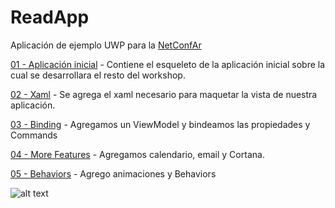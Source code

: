 # ReadApp
Aplicación de ejemplo UWP para la [NetConfAr](http://netconfar.com/)

[01 - Aplicación inicial](https://github.com/GermanKuber/ReadApp/tree/master/01%20-%20Inicial) - Contiene el esqueleto de la aplicación inicial sobre la cual se desarrollara el resto del workshop.

[02 - Xaml](https://github.com/GermanKuber/ReadApp/tree/master/02%20-%20Xaml) - Se agrega el xaml necesario para maquetar la vista de nuestra aplicación.

[03 - Binding](https://github.com/GermanKuber/ReadApp/tree/master/03%20-%20Binding) - Agregamos un ViewModel y bindeamos las propiedades y Commands

[04 - More Features](https://github.com/GermanKuber/ReadApp/tree/master/04%20-%20More%20Features) - Agregamos calendario, email y Cortana.

[05 - Behaviors](https://github.com/GermanKuber/ReadApp/tree/master/05%20-%20Behaviors) - Agrego animaciones y Behaviors


![alt text](https://www.visualstudio.com/wp-content/uploads/2016/04/windows-universal-apps-3-562x309@2x.png)
